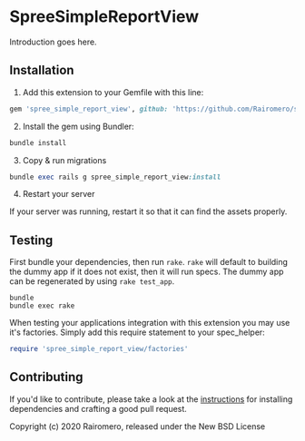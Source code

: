 SpreeSimpleReportView
=====================

Introduction goes here.

## Installation

1. Add this extension to your Gemfile with this line:
  ```ruby
  gem 'spree_simple_report_view', github: 'https://github.com/Rairomero/spree_simple_report_view'
  ```

2. Install the gem using Bundler:
  ```ruby
  bundle install
  ```

3. Copy & run migrations
  ```ruby
  bundle exec rails g spree_simple_report_view:install
  ```

4. Restart your server

  If your server was running, restart it so that it can find the assets properly.

## Testing

First bundle your dependencies, then run `rake`. `rake` will default to building the dummy app if it does not exist, then it will run specs. The dummy app can be regenerated by using `rake test_app`.

```shell
bundle
bundle exec rake
```

When testing your applications integration with this extension you may use it's factories.
Simply add this require statement to your spec_helper:

```ruby
require 'spree_simple_report_view/factories'
```


## Contributing

If you'd like to contribute, please take a look at the
[instructions](CONTRIBUTING.md) for installing dependencies and crafting a good
pull request.

Copyright (c) 2020 Rairomero, released under the New BSD License

